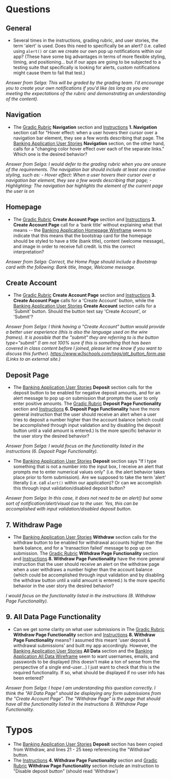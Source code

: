 # Questions 

## General
* Several times in the instructions, grading rubric, and user stories, the term 'alert' is used. Does this need to specifically be an alert? (i.e. called using ```alert()``` or can we create our own pop up notifications within our app? (These have some big advantages in terms of more flexible styling, timing, and positioning... but if our apps are going to be subjected to a testing suite that specifically is looking for alerts, custom notifications might cause them to fail that test.)  
  
*Answer from Selga: This will be graded by the grading team. I'd encourage you to create your own notifications if you'd like (as long as you are meeting the expectations of the rubric and demonstrating an understanding of the content).*

## Navigation
* The [Gradic Rubric](https://github.com/jayeclark/banking/blob/main/public/docs/Grading%20Rubric.pdf) **Navigation** section and [Instructions](https://github.com/jayeclark/banking/blob/main/public/docs/instructions.md) **1. Navigation** section call for "Hover effect: when a user hovers their cursor over a navigation bar element, they see a few words describing that page. The [Banking Application User Stories](https://github.com/jayeclark/banking/blob/main/public/docs/Banking%20Application%20User%20Stories.xlsx) **Navigation** section, on the other hand, calls for a "changing color hover effect over each of the separate links." Which one is the desired behavior?  
  
*Answer from Selga: I would defer to the grading rubric when you are unsure of the requirements. The navigation bar should include at least one creative styling, such as: - Hover effect: When a user hovers their cursor over a navigation bar element, they see a few words describing that page; - Highlighting: The navigation bar highlights the element of the current page the user is on*

## Homepage
* The [Gradic Rubric](https://github.com/jayeclark/banking/blob/main/public/docs/Grading%20Rubric.pdf) **Create Account Page** section and [Instructions](https://github.com/jayeclark/banking/blob/main/public/docs/instructions.md) **3. Create Account Page** call for a 'bank title' without explaining what that means -- the [Banking Application Homepage Wireframe](https://github.com/jayeclark/banking/blob/main/public/docs/Banking%20Application%20Homepage.pdf) seems to indicate that this means that the bootstrap card for the homepage should be styled to have a title (bank title), content (welcome message), and image in order to receive full credit. Is this the correct interpretation?  
  
*Answer from Selga: Correct, the Home Page should include a Bootstrap card with the following: Bank title, Image, Welcome message.*

## Create Account
* The [Gradic Rubric](https://github.com/jayeclark/banking/blob/main/public/docs/Grading%20Rubric.pdf) **Create Account Page** section and [Instructions](https://github.com/jayeclark/banking/blob/main/public/docs/instructions.md) **3. Create Account Page** calls for a 'Create Account' button, while the [Banking Application User Stories](https://github.com/jayeclark/banking/blob/main/public/docs/Banking%20Application%20User%20Stories.xlsx) **Create Account** section calls for a 'Submit' button. Should the button text say 'Create Account', or 'Submit'?  
  
*Answer from Selga: I think having a "Create Account" button would provide a better user experience (this is also the language used on the wire frames). It is possible that the "submit" they are referring to is the button type="submit" (I am not 100% sure if this is something that has been covered in class content before I joined, please let me know if you want to discuss this further).
https://www.w3schools.com/tags/att_button_form.asp (Links to an external site.)*
  
## Deposit Page
* The [Banking Application User Stories](https://github.com/jayeclark/banking/blob/main/public/docs/Banking%20Application%20User%20Stories.xlsx)  **Deposit** section calls for the deposit button to be enabled for negative deposit amounts, and for an alert message to pop up on submission that prompts the user to only enter positive amounts. The [Gradic Rubric](https://github.com/jayeclark/banking/blob/main/public/docs/Grading%20Rubric.pdf) **Deposit Page Functionality** section and [Instructions](https://github.com/jayeclark/banking/blob/main/public/docs/instructions.md) **6. Deposit Page Functionality** have the more general instruction that the user should receive an alert when a user tries to deposit a number higher than the account balance (which could be accomplished through input validation and by disabling the deposit button until a valid amount is entered.) Is the more specific behavior in the user story the desired behavior?  
  
*Answer from Selga: I would focus on the functionality listed in the instructions (6. Deposit Page Functionality).*
* The [Banking Application User Stories](https://github.com/jayeclark/banking/blob/main/public/docs/Banking%20Application%20User%20Stories.xlsx)  **Deposit** section says "If I type something that is not a number into the input box, I receive an alert that prompts me to enter numerical values only" (i.e. the alert behavior takes place prior to form submission). Are we supposed to take the term 'alert' literally (i.e. call ```alert()``` within our application)? Or can we accomplish this through input validation/disabled deposit button?   
   
*Answer from Selga: In this case, it does not need to be an alert() but some sort of notification/alert/visual cue to the user. Yes, this can be accomplished with input validation/disabled deposit button.*
  
## 7. Withdraw Page
* The [Banking Application User Stories](https://github.com/jayeclark/banking/blob/main/public/docs/Banking%20Application%20User%20Stories.xlsx)  **Withdraw** section calls for the withdraw button to be enabled for withdrawal accounts higher than the bank balance, and for a 'transaction failed' message to pop up on submission. The [Gradic Rubric](https://github.com/jayeclark/banking/blob/main/public/docs/Grading%20Rubric.pdf) **Withdraw Page Functionality** section and [Instructions](https://github.com/jayeclark/banking/blob/main/public/docs/instructions.md) **8. Withdraw Page Functionality** have the more general instruction that the user should receive an alert on the withdraw page when a user withdraws a number higher than the account balance (which could be accomplished through input validation and by disabling the withdraw button until a valid amount is entered.) Is the more specific behavior in the user story the desired behavior?  
  
*I would focus on the functionality listed in the instructions (8. Withdraw Page Functionality).*

## 9. All Data Page Functionality
* Can we get some clarity on what user submissions in The [Gradic Rubric](https://github.com/jayeclark/banking/blob/main/public/docs/Grading%20Rubric.pdf) **Withdraw Page Functionality** section and [Instructions](https://github.com/jayeclark/banking/blob/main/public/docs/instructions.md) **8. Withdraw Page Functionality** means? I assumed this meant 'user deposit & withdrawal submissions' and built my app accordingly. However, the [Banking Application User Stories](https://github.com/jayeclark/banking/blob/main/public/docs/Banking%20Application%20User%20Stories.xlsx)  **All Data** section and the [Banking Application All Data Wireframe](https://github.com/jayeclark/banking/blob/main/public/docs/Banking%20Application%20All%20Data%20Page.pdf) seem to want usernames, emails, and passwords to be displayed (this doesn't make a ton of sense from the perspective of a single end-user...)  I just want to check that this is the required functionality. If so, what should be displayed if no user info has been entered?  
  
*Answer from Selga: I hope I am understanding this question correctly. I think the "All Data Page" should be displaying any form submissions from the "Create Account Page". The "Withdraw Page" is the page that should have all the functionality listed in the Instructions 8. Withdraw Page Functionality.*

# Typos
* The [Banking Application User Stories](https://github.com/jayeclark/banking/blob/main/public/docs/Banking%20Application%20User%20Stories.xlsx)  **Deposit** section has been copied from Withdraw, and lines 21 - 25 keep referencing the "Withdraw" button.
* The  [Instructions](https://github.com/jayeclark/banking/blob/main/public/docs/instructions.md) **4. Withdraw Page Functionality** section and  [Gradic Rubric](https://github.com/jayeclark/banking/blob/main/public/docs/Grading%20Rubric.pdf) **Withdraw Page Functionality** section include an instruction to "Disable deposit button" (should read 'Withdraw')
